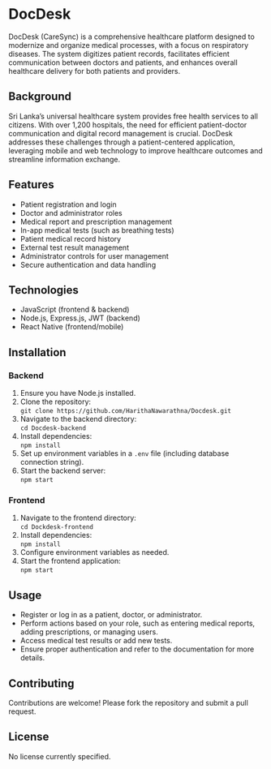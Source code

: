 # DocDesk

DocDesk (CareSync) is a comprehensive healthcare platform designed to modernize and organize medical processes, with a focus on respiratory diseases. The system digitizes patient records, facilitates efficient communication between doctors and patients, and enhances overall healthcare delivery for both patients and providers.

## Background

Sri Lanka’s universal healthcare system provides free health services to all citizens. With over 1,200 hospitals, the need for efficient patient-doctor communication and digital record management is crucial. DocDesk addresses these challenges through a patient-centered application, leveraging mobile and web technology to improve healthcare outcomes and streamline information exchange.

## Features

- Patient registration and login
- Doctor and administrator roles
- Medical report and prescription management
- In-app medical tests (such as breathing tests)
- Patient medical record history
- External test result management
- Administrator controls for user management
- Secure authentication and data handling

## Technologies

- JavaScript (frontend & backend)
- Node.js, Express.js, JWT (backend)
- React Native (frontend/mobile)

## Installation

### Backend
1. Ensure you have Node.js installed.
2. Clone the repository:  
   `git clone https://github.com/HarithaNawarathna/Docdesk.git`
3. Navigate to the backend directory:  
   `cd Docdesk-backend`
4. Install dependencies:  
   `npm install`
5. Set up environment variables in a `.env` file (including database connection string).
6. Start the backend server:  
   `npm start`

### Frontend
1. Navigate to the frontend directory:  
   `cd Dockdesk-frontend`
2. Install dependencies:  
   `npm install`
3. Configure environment variables as needed.
4. Start the frontend application:  
   `npm start`

## Usage

- Register or log in as a patient, doctor, or administrator.
- Perform actions based on your role, such as entering medical reports, adding prescriptions, or managing users.
- Access medical test results or add new tests.
- Ensure proper authentication and refer to the documentation for more details.

## Contributing

Contributions are welcome! Please fork the repository and submit a pull request.

## License

No license currently specified.
